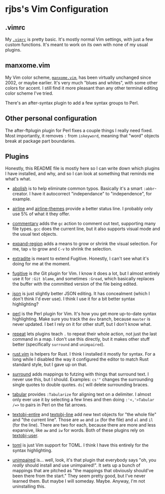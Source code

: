 # rjbs's Vim Configuration

## .vimrc

My [`.vimrc`](.vimrc) is pretty basic.  It's mostly normal Vim settings, with
just a few custom functions.  It's meant to work on its own with none of my
usual plugins.

## manxome.vim

My Vim color scheme, [`manxome.vim`](.vim/colors/manxome.vim), has been
virtually unchanged since 2002, or maybe earlier.  It's very much "blues and
whites", with some other colors for accent.  I still find it more pleasant than
any other terminal editing color scheme I've tried.

There's an after-syntax plugin to add a few syntax groups to Perl.

## Other personal configuration

The after-ftplugin plugin for Perl fixes a couple things I really need fixed.
Most importantly, it removes `:` from `iskeyword`, meaning that "word" objects
break at package part boundaries.

## Plugins

Honestly, this README file is mostly here so I can write down which plugins I
have installed, and why, and so I can look at something that reminds me what's
what.

* [abolish](https://github.com/tpope/vim-abolish.git) is to help eliminate
  common typos.  Basically it's a smart `:abbr`-creator.  I have it autocorrect
  "independance" to "independence", for example.

* [airline](https://github.com/bling/vim-airline) and
  [airline-themes](https://github.com/vim-airline/vim-airline-themes/) provide
  a better status line.  I probably only use 5% of what it they offer.

* [commentary](https://github.com/tpope/vim-commentary) adds the `gc` action to
  comment out text, supporting many file types.  `gcc` does the current line,
  but it also supports visual mode and the usual text objects.

* [expand-region](https://github.com/terryma/vim-expand-region) adds a means to
  grow or shrink the visual selection.  For me, tap `v` to grow and `C-v` to
  shrink the selection.

* [extradite](https://github.com/int3/vim-extradite) is meant to extend
  Fugitive.  Honestly, I can't see what it's doing for me at the moment.

* [fugitive](https://github.com/tpope/vim-fugitive) is *the* Git plugin for
  Vim.  I know it does a lot, but I almost entirely use it for `:Git blame`,
  and sometimes `:Gread`, which basically replaces the buffer with the
  committed version of the file being edited.

* [json](https://github.com/elzr/vim-json) is just slightly better JSON
  editing.  It has concealment (which I don't think I'd ever use).  I think I
  use it for a bit better syntax highlighting?

* [perl](https://github.com/vim-perl/vim-perl) is the Perl plugin for Vim.
  It's how you get more up-to-date syntax highlighting.  Make sure you track
  the `dev` branch, because `master` is never updated.  I bet I rely on it for
  other stuff, but I don't know what.

* [repeat](https://github.com/tpope/vim-repeat) lets plugins teach `.` to
  repeat their whole action, not just the last command in a map.  I don't use
  this directly, but it makes other stuff better (specifically `surround` and
  `unimpaired`).

* [rust.vim](https://github.com/rust-lang/rust.vim) is helpers for Rust.  I
  think I installed it mostly for syntax.  For a long while I disabled the way
  it configured the editor to match Rust standard style, but I gave up on that.

* [surround](https://github.com/tpope/vim-surround) adds mappings to futzing
  with things that surround text.  I never use this, but I should.  Examples:
  `cs'"` changes the surrounding single quotes to double quotes.  `ds{` will
  delete surrounding braces.

* [tabular](https://github.com/godlygeek/tabular) provides `:Tabularize` for
  aligning text on a delimiter.  I almost only ever use it by selecting a few
  lines and then doing `:'<,'>Tabular /=>` to pairs in Perl on the fat arrows.

* [textobj-entire](https://github.com/kana/vim-textobj-entire) and
  [textobj-line](https://github.com/kana/vim-textobj-line) add new text
  objects for "the whole file" and "the current line".  Those are `ae` and `ie`
  (for the file) and `al` and `il` (for the line).  There are two for each,
  because there are more and less expansive, like `aw` and `iw` for words.
  Both of these plugins rely on
  [textobj-user](https://github.com/kana/vim-textobj-user).

* [toml](https://github.com/cespare/vim-toml) is just Vim support for TOML.  I
  think I have this entirely for the syntax highlighting.

* [unimpaired](https://github.com/tpope/vim-unimpaired) is… well, look, it's
  that plugin that everybody says "oh, you *really* should install and use
  unimpaired!".  It sets up a bunch of mappings that are pitched as "the
  mappings that obviously should've been there from the start."  They seem
  pretty good, but I've never learned them.  But maybe I will someday.  Maybe.
  Anyway, I'm not uninstalling this.
